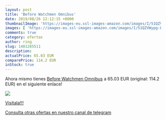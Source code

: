 ```yaml
---
layout: post
title: 'Before Watchmen Omnibus'
date: 2019/08/26 12:12:15 +0000
thumbnailImage: 'https://images-eu.ssl-images-amazon.com/images/I/51QZVWypg-L._SL200_.jpg'
images: [ 'https://images-eu.ssl-images-amazon.com/images/I/51QZVWypg-L._SL200_.jpg' ]
comments: true
category: ofertas
author: ring
slug: 1401285511
description:
actualPrice: 65.03 EUR
comparePrice: 114.2 EUR
inStock: true
---
```


Ahora mismo tienes [Before Watchmen Omnibus](https://www.amazon.com/dp/1401285511/?tag=redken08-20) a 65.03 EUR (original: 114.2 EUR) en el siguiente enlace!

[![](https://images-eu.ssl-images-amazon.com/images/I/51QZVWypg-L._SL200_.jpg)](https://www.amazon.com/dp/1401285511/?tag=redken08-20)

[Visítala!!!](https://www.amazon.com/dp/1401285511/?tag=redken08-20)

[Consulta otras ofertas en nuestro canal de telegram](https://t.me/s/ofertas25)
